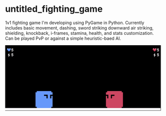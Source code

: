# untitled_fighting_game

1v1 fighting game I'm developing using PyGame in Python. Currently includes basic movement, dashing, sword striking downward air striking, shielding, knockback, i-frames, stamina, health, and stats customization. Can be played PvP or against a simple heuristic-baed AI.

<img src="sprites/gameplay.gif" alt="drawing" width="600"/>
